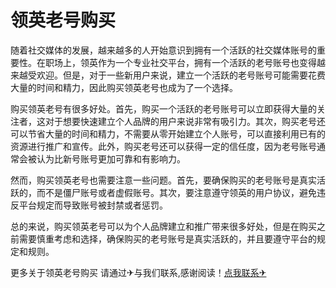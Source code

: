 # 领英老号购买

随着社交媒体的发展，越来越多的人开始意识到拥有一个活跃的社交媒体账号的重要性。在职场上，领英作为一个专业社交平台，拥有一个活跃的老号账号也变得越来越受欢迎。但是，对于一些新用户来说，建立一个活跃的老号账号可能需要花费大量的时间和精力，因此购买领英老号也成为了一个选择。

购买领英老号有很多好处。首先，购买一个活跃的老号账号可以立即获得大量的关注者，这对于想要快速建立个人品牌的用户来说非常有吸引力。其次，购买老号还可以节省大量的时间和精力，不需要从零开始建立个人账号，可以直接利用已有的资源进行推广和宣传。此外，购买老号还可以获得一定的信任度，因为老号账号通常会被认为比新号账号更加可靠和有影响力。

然而，购买领英老号也需要注意一些问题。首先，要确保购买的老号账号是真实活跃的，而不是僵尸账号或者虚假账号。其次，要注意遵守领英的用户协议，避免违反平台规定而导致账号被封禁或者惩罚。

总的来说，购买领英老号可以为个人品牌建立和推广带来很多好处，但是在购买之前需要慎重考虑和选择，确保购买的老号账号是真实活跃的，并且要遵守平台的规定和规则。

更多关于领英老号购买 请通过✈与我们联系,感谢阅读！[点我联系✈](https://en.G208.com)